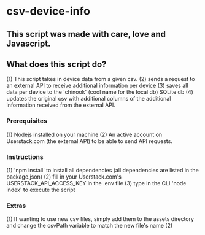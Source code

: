# csv-device-info

## This script was made with care, love and Javascript.

## What does this script do?
(1) This script takes in device data from a given csv.
(2) sends a request to an external API to receive additional information per device
(3) saves all data per device to the 'chinook' (cool name for the local db) SQLite db
(4) updates the original csv with additional columns of the additional information received from the external API.

### Prerequisites
(1) Nodejs installed on your machine
(2) An active account on Userstack.com (the external API) to be able to send API requests.

### Instructions
(1) 'npm install' to install all dependencies (all dependencies are listed in the package.json)
(2) fill in your Userstack.com's USERSTACK_API_ACCESS_KEY in the .env file
(3) type in the CLI 'node index' to execute the script

### Extras
(1) If wanting to use new csv files, simply add them to the assets directory and change the csvPath variable to match the new file's name
(2) 

